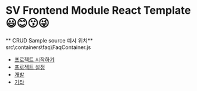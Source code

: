 SV Frontend Module React Template :smiley::blush::kissing::stuck_out_tongue_winking_eye:
===========================

** CRUD Sample source 예시 위치**  
src\containers\faq\FaqContainer.js  

* [프로젝트 시작하기](https://github.com/hitechinfo/template_frontend_react_001/blob/master/docs/00.%20project_pre.md)  
* [프로젝트 설정](https://github.com/hitechinfo/template_frontend_react_001/blob/master/docs/01.project_setting.md)  
* [개발](https://github.com/hitechinfo/template_frontend_react_001/blob/master/docs/02.coding_tip.md)  
* [기타](https://github.com/hitechinfo/template_frontend_react_001/blob/master/docs/03.etc.md)  


